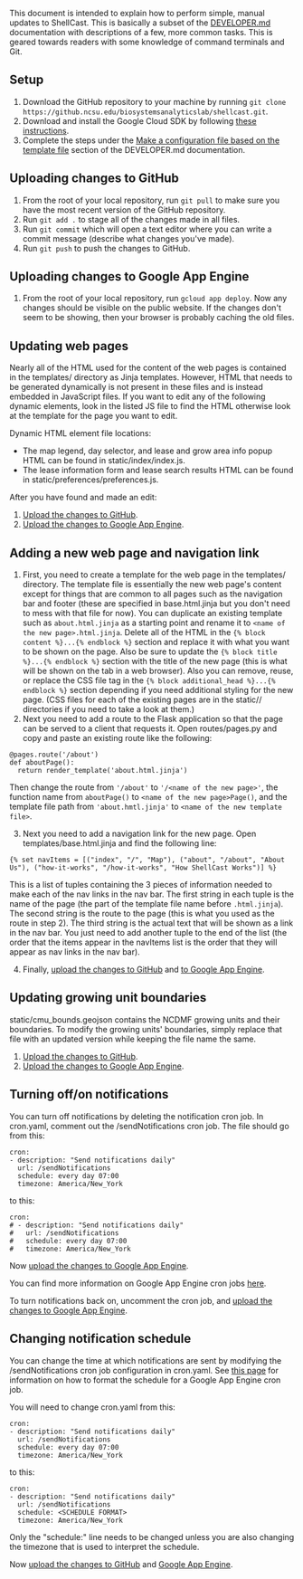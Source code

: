 This document is intended to explain how to perform simple, manual updates to ShellCast.  This is basically a subset of the [DEVELOPER.md](/docs/DEVELOPER.md) documentation with descriptions of a few, more common tasks.  This is geared towards readers with some knowledge of command terminals and Git.

## Setup
1. Download the GitHub repository to your machine by running `git clone https://github.ncsu.edu/biosystemsanalyticslab/shellcast.git`.
2. Download and install the Google Cloud SDK by following [these instructions](https://cloud.google.com/sdk/docs).
3. Complete the steps under the [Make a configuration file based on the template file](/docs/DEVELOPER.md#make-a-configuration-file-based-on-the-template-file) section of the DEVELOPER.md documentation.

## Uploading changes to GitHub
1. From the root of your local repository, run `git pull` to make sure you have the most recent version of the GitHub repository.
2. Run `git add .` to stage all of the changes made in all files.
3. Run `git commit` which will open a text editor where you can write a commit message (describe what changes you've made).
4. Run `git push` to push the changes to GitHub.

## Uploading changes to Google App Engine
1. From the root of your local repository, run `gcloud app deploy`.  Now any changes should be visible on the public website.  If the changes don't seem to be showing, then your browser is probably caching the old files.

## Updating web pages
Nearly all of the HTML used for the content of the web pages is contained in the templates/ directory as Jinja templates.  However, HTML that needs to be generated dynamically is not present in these files and is instead embedded in JavaScript files.  If you want to edit any of the following dynamic elements, look in the listed JS file to find the HTML otherwise look at the template for the page you want to edit.

Dynamic HTML element file locations:
- The map legend, day selector, and lease and grow area info popup HTML can be found in static/index/index.js.
- The lease information form and lease search results HTML can be found in static/preferences/preferences.js.

After you have found and made an edit:
1. [Upload the changes to GitHub](#uploading-changes-to-github).
2. [Upload the changes to Google App Engine](#uploading-changes-to-google-app-engine).

## Adding a new web page and navigation link
1. First, you need to create a template for the web page in the templates/ directory.  The template file is essentially the new web page's content except for things that are common to all pages such as the navigation bar and footer (these are specified in base.html.jinja but you don't need to mess with that file for now).  You can duplicate an existing template such as `about.html.jinja` as a starting point and rename it to `<name of the new page>.html.jinja`.  Delete all of the HTML in the `{% block content %}...{% endblock %}` section and replace it with what you want to be shown on the page.  Also be sure to update the `{% block title %}...{% endblock %}` section with the title of the new page (this is what will be shown on the tab in a web browser).  Also you can remove, reuse, or replace the CSS file tag in the `{% block additional_head %}...{% endblock %}` section depending if you need additional styling for the new page.  (CSS files for each of the existing pages are in the static/<name of page>/ directories if you need to take a look at them.)
2. Next you need to add a route to the Flask application so that the page can be served to a client that requests it.  Open routes/pages.py and copy and paste an existing route like the following:
  ```
  @pages.route('/about')
  def aboutPage():
    return render_template('about.html.jinja')
  ```
Then change the route from `'/about'` to `'/<name of the new page>'`, the function name from `aboutPage()` to `<name of the new page>Page()`, and the template file path from `'about.hmtl.jinja'` to `<name of the new template file>`.

3. Next you need to add a navigation link for the new page.  Open templates/base.html.jinja and find the following line:
  ```
  {% set navItems = [("index", "/", "Map"), ("about", "/about", "About Us"), ("how-it-works", "/how-it-works", "How ShellCast Works")] %}
  ```
This is a list of tuples containing the 3 pieces of information needed to make each of the nav links in the nav bar.  The first string in each tuple is the name of the page (the part of the template file name before `.html.jinja`).  The second string is the route to the page (this is what you used as the route in step 2).  The third string is the actual text that will be shown as a link in the nav bar.  You just need to add another tuple to the end of the list (the order that the items appear in the navItems list is the order that they will appear as nav links in the nav bar).

4. Finally, [upload the changes to GitHub](#uploading-changes-to-github) and [to Google App Engine](#uploading-changes-to-google-app-engine).

## Updating growing unit boundaries
static/cmu_bounds.geojson contains the NCDMF growing units and their boundaries.  To modify the growing units' boundaries, simply replace that file with an updated version while keeping the file name the same.

1. [Upload the changes to GitHub](#uploading-changes-to-github).
2. [Upload the changes to Google App Engine](#uploading-changes-to-google-app-engine).

## Turning off/on notifications
You can turn off notifications by deleting the notification cron job.  In cron.yaml, comment out the /sendNotifications cron job.  The file should go from this:
```
cron:
- description: "Send notifications daily"
  url: /sendNotifications
  schedule: every day 07:00
  timezone: America/New_York
```
to this:
```
cron:
# - description: "Send notifications daily"
#   url: /sendNotifications
#   schedule: every day 07:00
#   timezone: America/New_York
```
Now [upload the changes to Google App Engine](#uploading-changes-to-google-app-engine).

You can find more information on Google App Engine cron jobs [here](https://cloud.google.com/appengine/docs/flexible/python/scheduling-jobs-with-cron-yaml).

To turn notifications back on, uncomment the cron job, and [upload the changes to Google App Engine](#uploading-changes-to-google-app-engine).

## Changing notification schedule
You can change the time at which notifications are sent by modifying the /sendNotifications cron job configuration in cron.yaml.  See [this page](https://cloud.google.com/appengine/docs/flexible/python/scheduling-jobs-with-cron-yaml#defining_the_cron_job_schedule) for information on how to format the schedule for a Google App Engine cron job.

You will need to change cron.yaml from this:
```
cron:
- description: "Send notifications daily"
  url: /sendNotifications
  schedule: every day 07:00
  timezone: America/New_York
```
to this:
```
cron:
- description: "Send notifications daily"
  url: /sendNotifications
  schedule: <SCHEDULE FORMAT>
  timezone: America/New_York
```

Only the "schedule:" line needs to be changed unless you are also changing the timezone that is used to interpret the schedule.

Now [upload the changes to GitHub](#uploading-changes-to-github) and [Google App Engine](#uploading-changes-to-google-app-engine).
